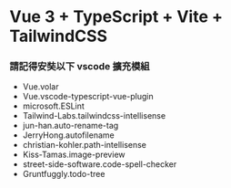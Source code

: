 # Vue 3 + TypeScript + Vite + TailwindCSS

### 請記得安奘以下 vscode 擴充模組

- Vue.volar
- Vue.vscode-typescript-vue-plugin
- microsoft.ESLint
- Tailwind-Labs.tailwindcss-intellisense
- jun-han.auto-rename-tag
- JerryHong.autofilename
- christian-kohler.path-intellisense
- Kiss-Tamas.image-preview
- street-side-software.code-spell-checker
- Gruntfuggly.todo-tree
